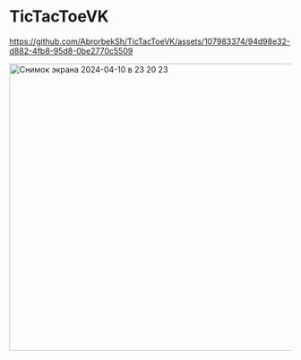 # TicTacToeVK

https://github.com/AbrorbekSh/TicTacToeVK/assets/107983374/94d98e32-d882-4fb8-95d8-0be2770c5509

<img width="512" alt="Снимок экрана 2024-04-10 в 23 20 23" src="https://github.com/AbrorbekSh/TicTacToeVK/assets/107983374/d49f2cf2-717f-4b6a-af7e-2b64c91c1370">
